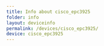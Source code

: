 ```yaml
---
title: Info about cisco_epc3925
folder: info
layout: deviceinfo
permalink: /devices/cisco_epc3925/
device: cisco_epc3925
---
```


